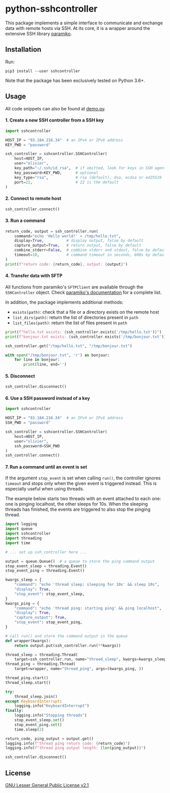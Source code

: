 # python-sshcontroller

This package implements a simple interface to communicate and exchange data
with remote hosts via SSH. At its core, it is a wrapper around the extensive
SSH library [paramiko](https://github.com/paramiko/paramiko/).

## Installation
Run:
```
pip3 install --user sshcontroller
```

Note that the package has been exclusively tested on Python 3.6+.

## Usage

All code snippets can also be found at [demo.py](./examples/demo.py).

#### 1. Create a new SSH controller from a SSH key
```python
import sshcontroller

HOST_IP = "93.184.216.34"  # an IPv4 or IPv6 address
KEY_PWD = "password"

ssh_controller = sshcontroller.SSHController(
    host=HOST_IP,
    user="olivier",
    key_path="~/.ssh/id_rsa",  # if omitted, look for keys in SSH agent and in ~/.ssh/
    key_password=KEY_PWD,      # optional
    key_type="rsa",            # rsa (default), dsa, ecdsa or ed25519
    port=22,                   # 22 is the default
)
```

#### 2. Connect to remote host
```python
ssh_controller.connect()
```

#### 3. Run a command
```python
return_code, output = ssh_controller.run(
    command="echo 'Hello world!' > /tmp/hello.txt",
    display=True,          # display output, false by default
    capture_output=True,   # return output, false by default
    combine_stderr=False,  # combine stderr and stdout, false by default
    timeout=10,            # command timeout in seconds, 600s by default
)
print(f"return code: {return_code}, output: {output}")
```

#### 4. Transfer data with SFTP
All functions from paramiko's `SFTPClient` are available through the
`SSHController` object. Check
[paramiko's documentation](http://docs.paramiko.org/en/stable/api/sftp.html#paramiko.sftp_client.SFTPClient)
for a complete list.

In addition, the package implements additional methods:
* `exists(path)`: check that a file or a directory exists on the remote host
* `list_dirs(path)`: return the list of directories present in `path`
* `list_files(path)`: return the list of files present in `path`

```python
print(f"hello.txt exists: {ssh_controller.exists('/tmp/hello.txt')}")
print(f"bonjour.txt exists: {ssh_controller.exists('/tmp/bonjour.txt')}")

ssh_controller.get("/tmp/hello.txt", "/tmp/bonjour.txt")

with open("/tmp/bonjour.txt", 'r') as bonjour:
    for line in bonjour:
        print(line, end='')
```

#### 5. Disconnect
```python
ssh_controller.disconnect()
```

#### 6. Use a SSH password instead of a key
```python
import sshcontroller

HOST_IP = "93.184.216.34"  # an IPv4 or IPv6 address
SSH_PWD = "password"

ssh_controller = sshcontroller.SSHController(
    host=HOST_IP,
    user="olivier",
    ssh_password=SSH_PWD
)
ssh_controller.connect()
```

#### 7. Run a command until an event is set
If the argument `stop_event` is set when calling `run()`, the controller
ignores `timeout` and stops only when the given event is triggered instead.
This is especially useful when using threads.

The example below starts two threads with an event attached to each one:
one is pinging localhost, the other sleeps for 10s. When the sleeping threads
has finished, the events are triggered to also stop the pinging thread.

```python
import logging
import queue
import sshcontroller
import threading
import time

# ... set up ssh_controller here ...

output = queue.Queue()  # a queue to store the ping command output
stop_event_sleep = threading.Event()
stop_event_ping = threading.Event()

kwargs_sleep = {
    "command": "echo 'thread sleep: sleeping for 10s' && sleep 10s",
    "display": True,
    "stop_event": stop_event_sleep,
}
kwargs_ping = {
    "command": "echo 'thread ping: starting ping' && ping localhost",
    "display": True,
    "capture_output": True,
    "stop_event": stop_event_ping,
}

# call run() and store the command output in the queue
def wrapper(kwargs):
    return output.put(ssh_controller.run(**kwargs))

thread_sleep = threading.Thread(
    target=ssh_controller.run, name="thread_sleep", kwargs=kwargs_sleep)
thread_ping = threading.Thread(
    target=wrapper, name="thread_ping", args=(kwargs_ping, ))

thread_ping.start()
thread_sleep.start()

try:
    thread_sleep.join()
except KeyboardInterrupt:
    logging.info("KeyboardInterrupt")
finally:
    logging.info("Stopping threads")
    stop_event_sleep.set()
    stop_event_ping.set()
    time.sleep(2)

return_code, ping_output = output.get()
logging.info(f"thread ping return code: {return_code}")
logging.info(f"thread ping output length: {len(ping_output)}")

ssh_controller.disconnect()
```

## License
[GNU Lesser General Public License v2.1](LICENSE)
